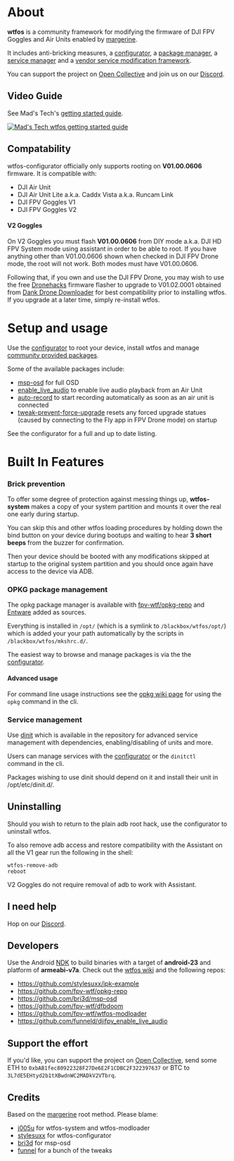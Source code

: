 # About
**wtfos** is a community framework for modifying the firmware of DJI FPV Goggles and Air Units enabled by [margerine](https://github.com/fpv-wtf/margerine). 

It includes anti-bricking measures, a [configurator](https://github.com/fpv-wtf/wtfos-configurator), a [package manager](https://git.yoctoproject.org/opkg/), a [service manager](https://github.com/davmac314/dinit) and a [vendor service modification framework](https://github.com/fpv-wtf/wtfos-modloader).

You can support the project on [Open Collective](https://opencollective.com/fpv-wtf/donate?amount=10) and join us on our [Discord](https://discord.gg/3rpnBBJKtU).

## Video Guide
See Mad's Tech's [getting started guide](https://www.youtube.com/watch?v=hNOA0kUjKhY).

[![Mad's Tech wtfos getting started guide](https://img.youtube.com/vi/hNOA0kUjKhY/0.jpg)](https://www.youtube.com/watch?v=hNOA0kUjKhY)

## Compatability
wtfos-configurator officially only supports rooting on **V01.00.0606** firmware. It is compatible with:

 - DJI Air Unit
 - DJI Air Unit Lite a.k.a. Caddx Vista a.k.a. Runcam Link
 - DJI FPV Goggles V1
 - DJI FPV Goggles V2

#### V2 Goggles
On V2 Goggles you must flash **V01.00.0606** from DIY mode a.k.a. DJI HD FPV System mode using assistant in order to be able to root. If you have anything other than V01.00.0606 shown when checked in DJI FPV Drone mode, the root will not work. Both modes must have V01.00.0606.

Following that, if you own and use the DJI FPV Drone, you may wish to use the free [Dronehacks](https://drone-hacks.com/download) firmware flasher to upgrade to V01.02.0001 obtained from [Dank Drone Downloader](http://dankdronedownloader.com/DDD2/app/index.php?model=gl170&ver=01.02.0001&type=Other&Brand=DJI) for best compatibility prior to installing wtfos. If you upgrade at a later time, simply re-install wtfos.

# Setup and usage

Use the [configurator](https://fpv.wtf/) to root your device, install wtfos and manage [community provided packages](https://repo.fpv.wtf/pigeon/).

Some of the available packages include:

 - [msp-osd](https://github.com/bri3d/msp-osd) for full OSD
 - [enable_live_audio](https://github.com/funneld/djifpv_enable_live_audio/) to enable live audio playback from an Air Unit
 - [auto-record](http://repo.fpv.wtf/pigeon/auto-record_1.0.0_pigeon-glasses.ipk) to start recording automatically as soon as an air unit is connected
 - [tweak-prevent-force-upgrade](https://repo.fpv.wtf/pigeon/tweak-prevent-force-upgrade_0.9.0_armv7-3.2.ipk) resets any forced upgrade statues (caused by connecting to the Fly app in FPV Drone mode) on startup

See the configurator for a full and up to date listing.

# Built In Features

### Brick prevention
To offer some degree of protection against messing things up, **wtfos-system** makes a copy of your system partition and mounts it over the real one early during startup. 

You can skip this and other wtfos loading procedures by holding down the bind button on your device during bootups and waiting to hear **3 short beeps** from the buzzer for confirmation.

Then your device should be booted with any modifications skipped at startup to the original system partition and you should once again have access to the device via ADB. 

### OPKG package management
The opkg package manager is available with [fpv-wtf/opkg-repo](https://repo.fpv.wtf/pigeon/) and [Entware](https://bin.entware.net/armv7sf-k3.2/Packages.html) added as sources. 

Everything is installed in `/opt/` (which is a symlink to `/blackbox/wtfos/opt/`) which is added your your path automatically by the scripts in `/blackbox/wtfos/mkshrc.d/`.

The easiest way to browse and manage packages is via the the [configurator](https://fpv.wtf/).

#### Advanced usage

For command line usage instructions see the [opkg wiki page](https://openwrt.org/docs/guide-user/additional-software/opkg) for using the `opkg` command in the cli.

### Service management
Use [dinit](https://github.com/stylesuxx/dji-hd-fpv-dinit) which is available in the repository for advanced service management with dependencies, enabling/disabling of units and more. 

Users can manage services with the [configurator](https://fpv.wtf/) or the `dinitctl ` command in the cli.

Packages wishing to use dinit should depend on it and install their unit in /opt/etc/dinit.d/.

## Uninstalling
Should you wish to return to the plain adb root hack, use the configurator to uninstall wtfos.

To also remove adb access and restore compatibility with the Assistant on all the V1 gear run the following in the shell:

    wtfos-remove-adb
    reboot

V2 Goggles do not require removal of adb to work with Assistant.

## I need help

Hop on our [Discord](https://discord.gg/3rpnBBJKtU).

## Developers

Use the Android [NDK](https://developer.android.com/ndk/downloads) to build binaries with a target of **android-23** and platform of **armeabi-v7a**. Check out the [wtfos wiki](https://github.com/fpv-wtf/wtfos/wiki) and the following repos:

 - https://github.com/stylesuxx/ipk-example
 - https://github.com/fpv-wtf/opkg-repo
 - https://github.com/bri3d/msp-osd
 - https://github.com/fpv-wtf/dfbdoom
 - https://github.com/fpv-wtf/wtfos-modloader
 - https://github.com/funneld/djifpv_enable_live_audio

## Support the effort

If you'd like, you can support the project on [Open Collective](https://opencollective.com/fpv-wtf/donate?amount=10), send some ETH to `0xbAB1fec80922328F27De6E2F1CDBC2F322397637` or BTC to `3L7dE5EHtyd2b1tXBwdnWC2MADkV2VTbrq`.

## Credits
Based on the [margerine](https://github.com/fpv-wtf/margerine) root method. Please blame:
 - [j005u](https://github.com/j005u) for wtfos-system and wtfos-modloader
 - [stylesuxx](https://github.com/stylesuxx) for wtfos-configurator
 - [bri3d](https://github.com/bri3d) for msp-osd
 - [funnel](https://github.com/funneld) for a bunch of the tweaks
